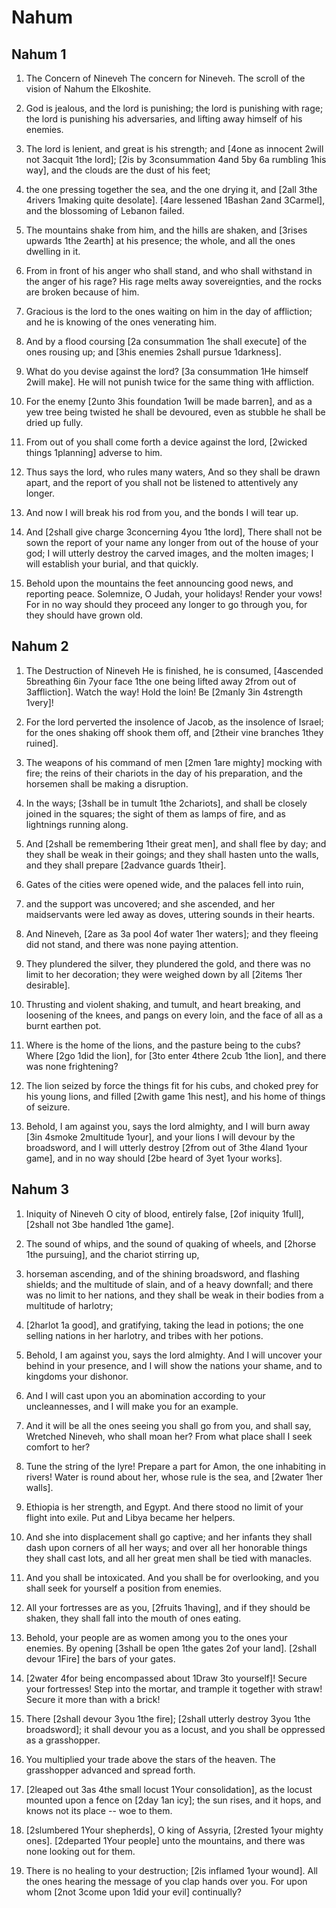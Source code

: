 # Nahum

## Nahum 1

1.  The Concern of Nineveh The concern for Nineveh. The scroll of the vision of Nahum the Elkoshite.

2. God is jealous, and the lord is punishing; the lord is punishing with rage; the lord is punishing  his adversaries, and lifting away himself  of his enemies.

3. The lord is lenient, and great is  his strength; and [4one as innocent 2will not 3acquit 1the lord]; [2is by 3consummation 4and 5by 6a rumbling  1his way], and the clouds are the dust of his feet;

4. the one pressing together the sea, and the one drying it, and [2all 3the 4rivers 1making quite desolate]. [4are lessened  1Bashan 2and  3Carmel], and the blossoming  of Lebanon failed.

5. The mountains shake from him, and the hills are shaken, and [3rises upwards 1the 2earth] at his presence; the whole, and all the ones dwelling in it.

6. From in front of his anger who shall stand, and who shall withstand in the anger of his rage?  His rage melts away sovereignties, and the rocks are broken because of him.

7. Gracious is the lord to the ones waiting on him in the day of affliction; and he is knowing of the ones venerating him.

8. And by a flood coursing [2a consummation 1he shall execute] of the ones rousing up; and  [3his enemies 2shall pursue 1darkness].

9. What do you devise against the lord? [3a consummation 1He himself 2will make]. He will not punish twice for the same thing with affliction.

10. For the enemy [2unto 3his foundation 1will be made barren], and as a yew tree being twisted he shall be devoured, even as stubble he shall be dried up fully.

11. From out of you shall come forth a device against the lord, [2wicked things 1planning] adverse to him.

12. Thus says the lord, who rules many waters, And so they shall be drawn apart, and the report of you shall not be listened to attentively any longer.

13. And now I will break  his rod from you, and the bonds I will tear up.

14. And [2shall give charge 3concerning 4you 1the lord], There shall not be sown the report of  your name any longer from out of the house of your god; I will utterly destroy the carved images, and the molten images; I will establish your burial, and that quickly.

15. Behold upon the mountains the feet announcing good news, and reporting peace. Solemnize, O Judah,  your holidays! Render  your vows! For in no way should they proceed any longer  to go through you, for they should have grown old.  

## Nahum 2

1.  The Destruction of Nineveh He is finished, he is consumed, [4ascended 5breathing 6in 7your face 1the one being lifted away 2from out of 3affliction]. Watch the way! Hold the loin! Be [2manly 3in 4strength 1very]!

2. For the lord perverted the insolence of Jacob, as the insolence  of Israel; for the ones shaking off shook them off, and  [2their vine branches 1they ruined].

3. The weapons of his command of men [2men 1are mighty] mocking with fire; the reins  of their chariots in the day of his preparation, and the horsemen shall be making a disruption.

4. In the ways; [3shall be in tumult 1the 2chariots], and shall be closely joined in the squares; the sight of them as lamps of fire, and as lightnings running along.

5. And [2shall be remembering  1their great men], and shall flee by day; and they shall be weak in  their goings; and they shall hasten unto the walls, and they shall prepare  [2advance guards 1their].

6. Gates of the cities were opened wide, and the palaces fell into ruin,

7. and the support was uncovered; and she ascended, and  her maidservants were led away as doves, uttering sounds in their hearts.

8. And Nineveh, [2are as 3a pool 4of water  1her waters]; and they fleeing did not stand, and there was none  paying attention.

9. They plundered the silver, they plundered the gold, and there was no limit  to her decoration; they were weighed down by all  [2items  1her desirable].

10. Thrusting and violent shaking, and tumult, and heart breaking, and loosening of the knees, and pangs on every loin, and the face of all as a burnt earthen pot.

11. Where is the home of the lions, and the pasture  being to the cubs? Where [2go 1did the lion], for [3to enter 4there 2cub 1the lion], and there was none  frightening?

12. The lion seized by force the things fit  for his cubs, and choked prey  for his young lions, and filled [2with game 1his nest], and  his home of things of seizure.

13. Behold, I am against you, says the lord almighty, and I will burn away [3in 4smoke 2multitude 1your], and  your lions I will devour by the broadsword, and I will utterly destroy [2from out of 3the 4land  1your game], and in no way should [2be heard of 3yet  1your works].  

## Nahum 3

1.  Iniquity of Nineveh O city of blood, entirely false, [2of iniquity 1full], [2shall not 3be handled 1the game].

2. The sound of whips, and the sound of quaking of wheels, and [2horse 1the pursuing], and the chariot stirring up,

3. horseman ascending, and of the shining broadsword, and flashing shields; and the multitude of slain, and of a heavy downfall; and there was no limit to her nations, and they shall be weak in  their bodies from a multitude of harlotry;

4. [2harlot 1a good], and gratifying, taking the lead in potions; the one selling nations in  her harlotry, and tribes with  her potions.

5. Behold, I am against you, says the lord almighty. And I will uncover  your behind in  your presence, and I will show the nations  your shame, and to kingdoms  your dishonor.

6. And I will cast upon you an abomination according to  your uncleannesses, and I will make you for an example.

7. And it will be all the ones seeing you shall go from you, and shall say, Wretched Nineveh, who shall moan her? From what place shall I seek comfort to her?

8. Tune the string of the lyre! Prepare a part for Amon, the one inhabiting in rivers! Water is round about her, whose  rule is the sea, and [2water  1her walls].

9. Ethiopia is her strength, and Egypt. And there stood no limit  of your flight into exile. Put and Libya became her helpers.

10. And she into displacement shall go captive; and  her infants they shall dash upon corners of all  her ways; and over all  her honorable things they shall cast lots, and all  her great men shall be tied with manacles.

11. And you shall be intoxicated. And you shall be for overlooking, and you shall seek for yourself a position from enemies.

12. All  your fortresses are as you, [2fruits 1having], and if they should be shaken, they shall fall into the mouth of ones eating.

13. Behold,  your people are as women among you to the ones your enemies. By opening [3shall be open 1the gates  2of your land]. [2shall devour 1Fire] the bars of your gates.

14. [2water 4for being encompassed about 1Draw 3to yourself]! Secure  your fortresses! Step into the mortar, and trample it together with straw! Secure it more than with a brick!

15. There [2shall devour 3you 1the fire]; [2shall utterly destroy 3you 1the broadsword]; it shall devour you as a locust, and you shall be oppressed as a grasshopper.

16. You multiplied  your trade above the stars of the heaven. The grasshopper advanced and spread forth.

17. [2leaped out 3as 4the small locust  1Your consolidation], as the locust mounted upon a fence on [2day 1an icy]; the sun rises, and it hops, and knows not  its place -- woe to them.

18. [2slumbered  1Your shepherds], O king of Assyria, [2rested  1your mighty ones]. [2departed  1Your people] unto the mountains, and there was none  looking out for them.

19. There is no healing to your destruction; [2is inflamed  1your wound]. All the ones hearing the message of you clap hands over you. For upon whom [2not 3come upon  1did your evil] continually?   